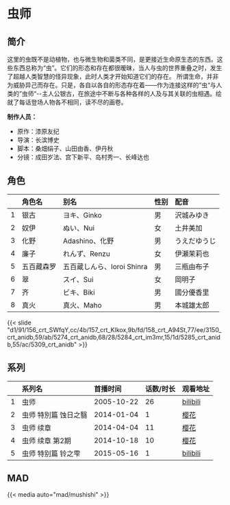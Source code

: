 # 虫师


## 简介

这里的虫既不是动植物，也与微生物和菌类不同，是更接近生命原生态的东西。这些东西总称为“虫”。它们的形态和存在都很暧昧，当人与虫的世界重叠之时，发生了超越人类智慧的怪异现象，此时人类才开始知道它们的存在。
所谓生命，并非为威胁异己而存在。只是，各自以各自的形态存在着——作为连接这样的”虫“与人类的”虫师“--主人公银古，在旅途中不断与各种各样的人及与其关联的虫相遇。绘就了每话登场人物各不相同，读不尽的画卷。

**制作人员：**
- 原作：漆原友纪
- 导演：长滨博史
- 脚本：桑畑绢子、山田由香、伊丹秋
- 分镜：成田岁法、宫下新平、岛村秀一、长峰达也

## 角色

|     |   角色名   |   别名  | 性别 |  配音  |
|:--- |:------  |:----      |:---  |:--   |
| 1 | 银古 | ヨキ、Ginko | 男 | 沢城みゆき |
| 2 | 奴伊 | ぬい、Nui | 女 | 土井美加 |
| 3 | 化野 | Adashino、化野 | 男 | うえだゆうじ |
| 4 | 廉子 | れんず、Renzu | 女 | 伊瀬茉莉也 |
| 5 | 五百藏森罗 | 五百蔵しんら、Ioroi Shinra | 男 | 三瓶由布子 |
| 6 | 翠 | スイ、Sui | 女 | 岡明子 |
| 7 | 齐 | ビキ、Biki | 男 | 國分優香里 |
| 8 | 真火 | 真火、Maho | 男 | 本城雄太郎 |

{{< slide "d1/91/156_crt_SWfqY,cc/4b/157_crt_KIkox,9b/fd/158_crt_A94St,77/ee/3150_crt_anidb,59/ab/5274_crt_anidb,68/28/5284_crt_im3mr,15/1d/5285_crt_anidb,55/ac/5309_crt_anidb" >}}

## 系列

|     | 系列名         | 首播时间       | 话数/时长 | 观看地址                                                      |
|:----|:------------|:-----------|:------|:----------------------------------------------------------|
| 1   | 虫师          | 2005-10-22 | 26    | [bilibili](https://www.bilibili.com/bangumi/play/ep30872) |
| 2   | 虫师 特別篇 蚀日之翳 | 2014-01-04 | 1     | [樱花](https://www.yhdmp.live/vp/14193-1-0.html)            |
| 3   | 虫师 续章       | 2014-04-04 | 11    | [樱花](https://www.yhdmp.live/vp/14192-1-0.html)            |
| 4   | 虫师 续章 第2期   | 2014-10-18 | 10    | [樱花](https://www.yhdmp.live/vp/14192-1-10.html)           |
| 5   | 虫师 特别篇 铃之雫  | 2015-05-16 | 1     | [bilibili](https://www.bilibili.com/bangumi/play/ss2648)  |

## MAD

{{< media  auto="mad/mushishi"  >}}
